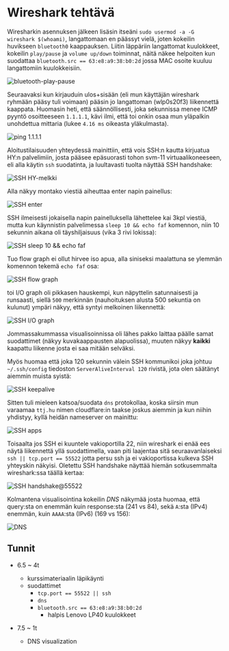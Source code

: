# Wireshark tehtävä

Wiresharkin asennuksen jälkeen lisäsin itseäni `sudo usermod -a -G wireshark $(whoami)`, langattomaan en päässyt vielä, joten kokeilin huvikseen `bluetooth0` kaappauksen. Liitin läppäriin langattomat kuulokkeet, kokeilin `play/pause` ja `volume up/down` toiminnat, näitä näkee helpoiten kun suodattaa `bluetooth.src == 63:e8:a9:38:b0:2d` jossa MAC osoite kuuluu langattomiin kuulokkeisiin.

![bluetooth-play-pause](./bluetooth-play-pause.png)

Seuraavaksi kun kirjauduin ulos+sisään (eli mun käyttäjän wireshark ryhmään pääsy tuli voimaan) pääsin jo langattoman (wlp0s20f3) liikennettä kaappata. Huomasin heti, että säännöllisesti, joka sekunnissa menee ICMP pyyntö osoitteeseen `1.1.1.1`, kävi ilmi, että toi onkin osaa mun yläpalkin unohdettua mittaria (lukee `4.16 ms` oikeasta yläkulmasta).

![ping 1.1.1.1](./ping-1.1.1.1.png)

Aloitustilaisuuden yhteydessä mainittiin, että vois SSH:n kautta kirjuatua HY:n palvelimiin, josta pääsee epäsuorasti tohon svm-11 virtuaalikoneeseen, eli alla käytin `ssh` suodatinta, ja luultavasti tuolta näyttää SSH handshake:

![SSH HY-melkki](./ssh-HY-melkki.png)

Alla näkyy montako viestiä aiheuttaa enter napin painellus:

![SSH enter](./ssh-enter.png)

SSH ilmeisesti jokaisella napin painelluksella lähettelee kai 3kpl viestiä, mutta kun käynnistin palvelimessa `sleep 10 && echo faf` komennon, niin 10 sekunnin aikana oli täyshiljaisuus (vika 3 rivi lokissa):

![SSH sleep 10 && echo faf](./ssh-sleep-10-echo-faf.png)

Tuo flow graph ei ollut hirvee iso apua, alla siniseksi maalattuna se ylemmän komennon tekemä `echo faf` osa:

![SSH flow graph](./ssh-flow-graph.png)

toi I/O graph oli pikkasen hauskempi, kun näpyttelin satunnaisesti ja runsaasti, siellä `500` merkinnän (nauhoituksen alusta 500 sekuntia on kulunut) ympäri näkyy, että syntyi melkoinen liikennettä:

![SSH I/O graph](./ssh-io-graph.png)

Jommassakummassa visualisoinnissa oli lähes pakko laittaa päälle samat suodattimet (näkyy kuvakaappausten alapuolissa), muuten näkyy **kaikki** kaapattu liikenne josta ei saa mitään selväksi.

Myös huomaa että joka 120 sekunnin välein SSH kommunikoi joka johtuu `~/.ssh/config` tiedoston `ServerAliveInterval 120` rivistä, jota olen säätänyt aiemmin muista syistä:

![SSH keepalive](./ssh-keepalive.png)

Sitten tuli mieleen katsoa/suodata `dns` protokollaa, koska siirsin mun varaamaa `ttj.hu` nimen cloudflare:in taakse joskus aiemmin ja kun niihin yhdistyy, kyllä heidän nameserver on mainittu:

![SSH apps](./ssh-apps.png)

Toisaalta jos SSH ei kuuntele vakioportilla 22, niin wireshark ei enää ees näytä liikennettä yllä suodattimella, vaan piti laajentaa sitä seuraavanlaiseksi `ssh || tcp.port == 55522` jotta persu ssh ja ei vakioportissa kulkeva SSH yhteyskin näkyisi. Oletettu SSH handshake näyttää hiemän sotkusemmalta wireshark:ssa täällä kertaa:

![SSH handshake@55522](./ssh-handshake-55522.png)

Kolmantena visualisointina kokeilin *DNS* näkymää josta huomaa, että query:sta on enemmän kuin response:sta (241 vs 84), sekä `A`:sta (IPv4) enemmän, kuin `AAAA`:sta (IPv6) (169 vs 156):

![DNS](./dns.png)

## Tunnit

- 6.5 ~ 4t
	- kurssimateriaalin läpikäynti
	- suodattimet
		- `tcp.port == 55522 || ssh`
		- `dns`
		- `bluetooth.src == 63:e8:a9:38:b0:2d`
			- halpis Lenovo LP40 kuulokkeet

- 7.5 ~ 1t
	- DNS visualization
